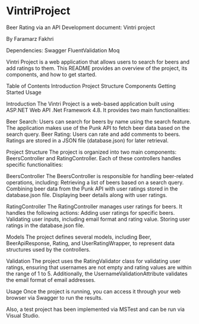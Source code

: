 # VintriProject
Beer Rating via an API
Development document:
Vintri project

By Faramarz Fakhri

Dependencies:
Swagger
FluentValidation
Moq


Vintri Project is a web application that allows users to search for beers and add ratings to them. This README provides an overview of the project, its components, and how to get started.

Table of Contents
Introduction
Project Structure
Components
Getting Started
Usage


Introduction
The Vintri Project is a web-based application built using ASP.NET Web API .Net Framework 4.8. It provides two main functionalities:

Beer Search: Users can search for beers by name using the search feature. The application makes use of the Punk API to fetch beer data based on the search query.
Beer Rating: Users can rate and add comments to beers. Ratings are stored in a JSON file (database.json) for later retrieval.


Project Structure
The project is organized into two main components: BeersController and RatingController. Each of these controllers handles specific functionalities:

BeersController
The BeersController is responsible for handling beer-related operations, including:
Retrieving a list of beers based on a search query.
Combining beer data from the Punk API with user ratings stored in the database.json file.
Displaying beer details along with user ratings.

RatingController
The RatingController manages user ratings for beers. It handles the following actions:
Adding user ratings for specific beers.
Validating user inputs, including email format and rating value.
Storing user ratings in the database.json file.

Models
The project defines several models, including Beer, BeerApiResponse, Rating, and UserRatingWrapper, to represent data structures used by the controllers.


Validation
The project uses the RatingValidator class for validating user ratings, ensuring that usernames are not empty and rating values are within the range of 1 to 5. Additionally, the UsernameValidationAttribute validates the email format of email addresses.

Usage
Once the project is running, you can access it through your web browser via Swagger to run the results.

Also, a test project has been implemented via MSTest and can be run via Visual Studio.
